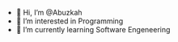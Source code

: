 - 👋 Hi, I’m @Abuzkah
- 👀 I’m interested in Programming
- 🌱 I’m currently learning Software Engeneering
<!---
Abuzkah/Abuzkah is a ✨ special ✨ repository because its `README.md` (this file) appears on your GitHub profile.
You can click the Preview link to take a look at your changes.
--->
